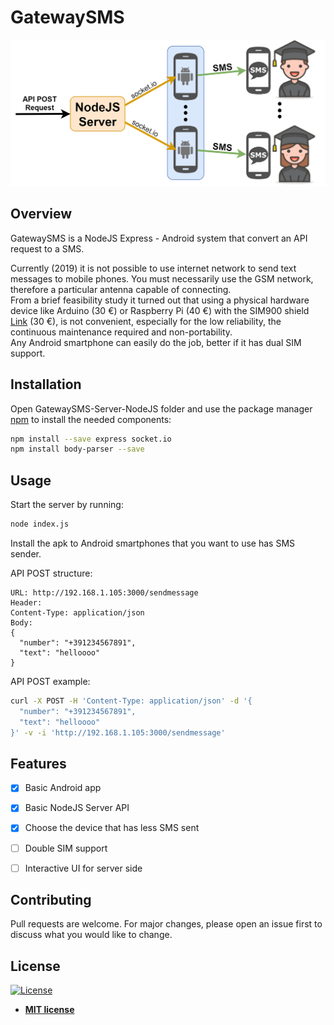 # GatewaySMS

![structure](https://github.com/ivaste/GatewaySMS/blob/master/Documentation/GatewaySMS_Scheme.png)


## Overview
GatewaySMS is a NodeJS Express - Android system that convert an API request to a SMS.

Currently (2019) it is not possible to use internet network to send text messages to mobile phones. You must necessarily use the GSM network, therefore a particular antenna capable of connecting.  
From a brief feasibility study it turned out that using a physical hardware device like Arduino (30 €) or Raspberry Pi (40 €) with the SIM900 shield [Link](https://www.amazon.it/AZDelivery-SIM-900-Antenna-Arduino/dp/B01M9J4N56/ref=sr_1_2?ie=UTF8&qid=1544983884&sr=8-2&keywords=arduino+gsm+shield+2) (30 €), is not convenient, especially for the low reliability, the continuous maintenance required and non-portability.  
Any Android smartphone can easily do the job, better if it has dual SIM support.


## Installation

Open GatewaySMS-Server-NodeJS folder and use the package manager [npm](https://www.npmjs.com/get-npm) to install the needed components:

```bash
npm install --save express socket.io
npm install body-parser --save
```

## Usage

Start the server by running:

```bash
node index.js
```

Install the apk to Android smartphones that you want to use has SMS sender.

API POST structure:
```
URL: http://192.168.1.105:3000/sendmessage
Header:
Content-Type: application/json
Body:
{
  "number": "+391234567891",
  "text": "helloooo"
}
```

API POST example: 
```bash
curl -X POST -H 'Content-Type: application/json' -d '{
  "number": "+391234567891",
  "text": "helloooo"
}' -v -i 'http://192.168.1.105:3000/sendmessage'
```
<!--
## Docker image
Download Docker image:
```bash
docker pull onaciccio/gateway:v1
```

Or just run it:
```bash
docker run -p 3000:3000 onaciccio/gateway:v1
```
-->

## Features

- [x] Basic Android app
- [x] Basic NodeJS Server API
- [x] Choose the device that has less SMS sent
- [ ] Double SIM support
- [ ] Interactive UI for server side


## Contributing
Pull requests are welcome. For major changes, please open an issue first to discuss what you would like to change.

## License
[![License](http://img.shields.io/:license-mit-blue.svg?style=flat-square)](http://badges.mit-license.org)
- **[MIT license](http://opensource.org/licenses/mit-license.php)**
